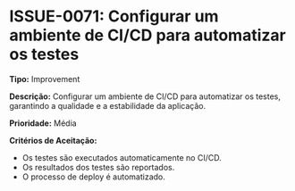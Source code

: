 # ISSUE-0071: Configurar um ambiente de CI/CD para automatizar os testes

**Tipo:** Improvement

**Descrição:**
Configurar um ambiente de CI/CD para automatizar os testes, garantindo a qualidade e a estabilidade da aplicação.

**Prioridade:** Média

**Critérios de Aceitação:**
* Os testes são executados automaticamente no CI/CD.
* Os resultados dos testes são reportados.
* O processo de deploy é automatizado.
